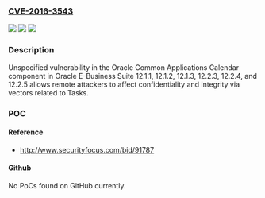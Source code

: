 ### [CVE-2016-3543](https://cve.mitre.org/cgi-bin/cvename.cgi?name=CVE-2016-3543)
![](https://img.shields.io/static/v1?label=Product&message=n%2Fa&color=blue)
![](https://img.shields.io/static/v1?label=Version&message=n%2Fa&color=blue)
![](https://img.shields.io/static/v1?label=Vulnerability&message=n%2Fa&color=brighgreen)

### Description

Unspecified vulnerability in the Oracle Common Applications Calendar component in Oracle E-Business Suite 12.1.1, 12.1.2, 12.1.3, 12.2.3, 12.2.4, and 12.2.5 allows remote attackers to affect confidentiality and integrity via vectors related to Tasks.

### POC

#### Reference
- http://www.securityfocus.com/bid/91787

#### Github
No PoCs found on GitHub currently.


